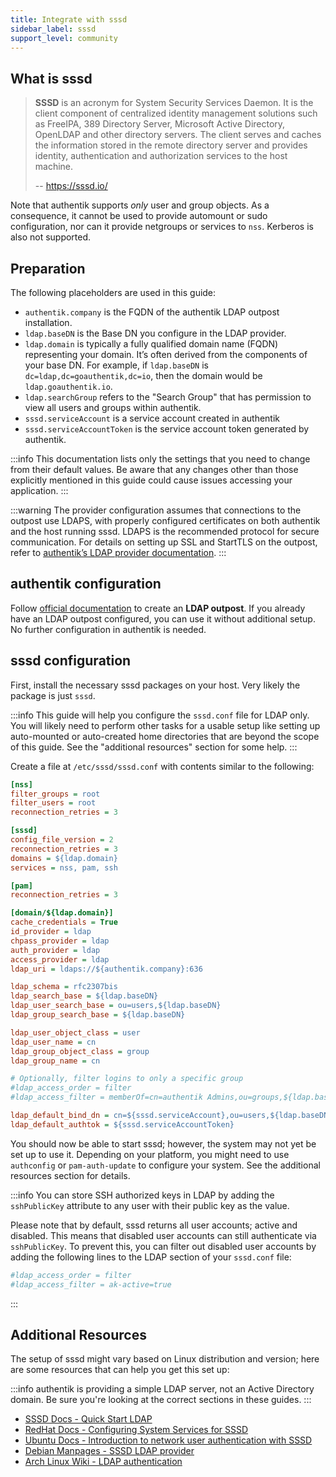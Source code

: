```yaml
---
title: Integrate with sssd
sidebar_label: sssd
support_level: community
---
```


## What is sssd

> **SSSD** is an acronym for System Security Services Daemon. It is the client component of centralized identity management solutions such as FreeIPA, 389 Directory Server, Microsoft Active Directory, OpenLDAP and other directory servers. The client serves and caches the information stored in the remote directory server and provides identity, authentication and authorization services to the host machine.
>
> -- https://sssd.io/

Note that authentik supports _only_ user and group objects. As a consequence, it cannot be used to provide automount or sudo configuration, nor can it provide netgroups or services to `nss`. Kerberos is also not supported.

## Preparation

The following placeholders are used in this guide:

- `authentik.company` is the FQDN of the authentik LDAP outpost installation.
- `ldap.baseDN` is the Base DN you configure in the LDAP provider.
- `ldap.domain` is typically a fully qualified domain name (FQDN) representing your domain. It’s often derived from the components of your base DN. For example, if `ldap.baseDN` is `dc=ldap,dc=goauthentik,dc=io`, then the domain would be `ldap.goauthentik.io`.
- `ldap.searchGroup` refers to the "Search Group" that has permission to view all users and groups within authentik.
- `sssd.serviceAccount` is a service account created in authentik
- `sssd.serviceAccountToken` is the service account token generated by authentik.

:::info
This documentation lists only the settings that you need to change from their default values. Be aware that any changes other than those explicitly mentioned in this guide could cause issues accessing your application.
:::

:::warning
The provider configuration assumes that connections to the outpost use LDAPS, with properly configured certificates on both authentik and the host running sssd. LDAPS is the recommended protocol for secure communication. For details on setting up SSL and StartTLS on the outpost, refer to [authentik’s LDAP provider documentation](/docs/add-secure-apps/providers/ldap#ssl--starttls).
:::

## authentik configuration

Follow [official documentation](/docs/add-secure-apps/outposts/#create-and-configure-an-outpost) to create an **LDAP outpost**. If you already have an LDAP outpost configured, you can use it without additional setup. No further configuration in authentik is needed.

## sssd configuration

First, install the necessary sssd packages on your host. Very likely the package is just `sssd`.

:::info
This guide will help you configure the `sssd.conf` file for LDAP only. You will likely need to perform other tasks for a usable setup like setting up auto-mounted or auto-created home directories that are beyond the scope of this guide. See the "additional resources" section for some help.
:::

Create a file at `/etc/sssd/sssd.conf` with contents similar to the following:

```ini
[nss]
filter_groups = root
filter_users = root
reconnection_retries = 3

[sssd]
config_file_version = 2
reconnection_retries = 3
domains = ${ldap.domain}
services = nss, pam, ssh

[pam]
reconnection_retries = 3

[domain/${ldap.domain}]
cache_credentials = True
id_provider = ldap
chpass_provider = ldap
auth_provider = ldap
access_provider = ldap
ldap_uri = ldaps://${authentik.company}:636

ldap_schema = rfc2307bis
ldap_search_base = ${ldap.baseDN}
ldap_user_search_base = ou=users,${ldap.baseDN}
ldap_group_search_base = ${ldap.baseDN}

ldap_user_object_class = user
ldap_user_name = cn
ldap_group_object_class = group
ldap_group_name = cn

# Optionally, filter logins to only a specific group
#ldap_access_order = filter
#ldap_access_filter = memberOf=cn=authentik Admins,ou=groups,${ldap.baseDN}

ldap_default_bind_dn = cn=${sssd.serviceAccount},ou=users,${ldap.baseDN}
ldap_default_authtok = ${sssd.serviceAccountToken}
```

You should now be able to start sssd; however, the system may not yet be set up to use it. Depending on your platform, you might need to use `authconfig` or `pam-auth-update` to configure your system. See the additional resources section for details.

:::info
You can store SSH authorized keys in LDAP by adding the `sshPublicKey` attribute to any user with their public key as the value.

Please note that by default, sssd returns all user accounts; active and disabled. This means that disabled user accounts can still authenticate via `sshPublicKey`. To prevent this, you can filter out disabled user accounts by adding the following lines to the LDAP section of your `sssd.conf` file:

```ini
#ldap_access_order = filter
#ldap_access_filter = ak-active=true
```

:::

## Additional Resources

The setup of sssd might vary based on Linux distribution and version; here are some resources that can help you get this set up:

:::info
authentik is providing a simple LDAP server, not an Active Directory domain. Be sure you're looking at the correct sections in these guides.
:::

- [SSSD Docs - Quick Start LDAP](https://sssd.io/docs/quick-start.html#quick-start-ldap)
- [RedHat Docs - Configuring System Services for SSSD](https://access.redhat.com/documentation/en-us/red_hat_enterprise_linux/7/html/system-level_authentication_guide/configuring_services)
- [Ubuntu Docs - Introduction to network user authentication with SSSD](https://ubuntu.com/server/docs/service-sssd)
- [Debian Manpages - SSSD LDAP provider](https://manpages.debian.org/unstable/sssd-ldap/sssd-ldap.5.en.html)
- [Arch Linux Wiki - LDAP authentication](https://wiki.archlinux.org/title/LDAP_authentication)
